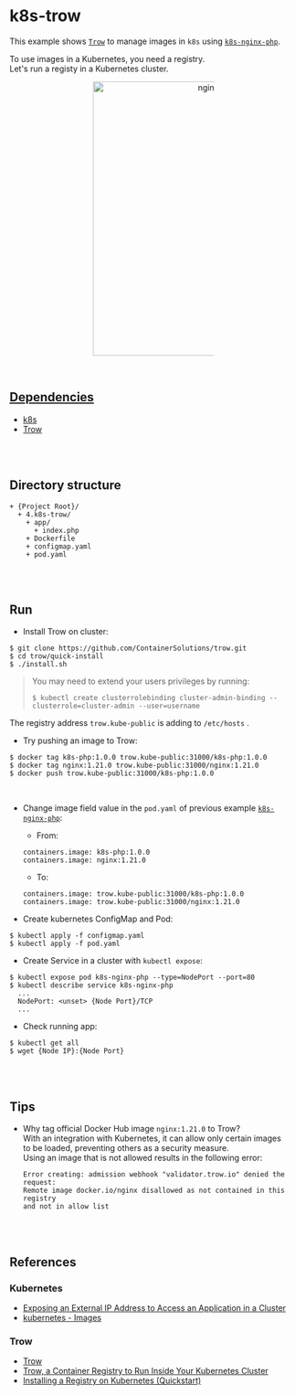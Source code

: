 # k8s-trow  
This example shows [`Trow`](https://github.com/ContainerSolutions/trow) to manage images in `k8s` using [`k8s-nginx-php`](./3.k8s-nginx-php/README.md).  

To use images in a Kubernetes, you need a registry.  
Let's run a registy in a Kubernetes cluster.  

<figure>
<div style="text-align:center">
  <a href="https://drive.google.com/uc?export=view&id=1vAh5kaOIS8OuZ1MQBE4x2Yiy24tmUqVx">
  <img src="https://drive.google.com/uc?export=view&id=1vAh5kaOIS8OuZ1MQBE4x2Yiy24tmUqVx" style="width: 480px; max-width: 50%; height: auto" title="nginx-loadbalancer" />
</div>
</figure>

<br/>

## Dependencies  
* [k8s](https://kubernetes.io/ko/)  
* [Trow](https://github.com/ContainerSolutions/trow)  

<br/><br/>

## Directory structure  
  ```
  + {Project Root}/
    + 4.k8s-trow/  
      + app/  
        + index.php
      + Dockerfile  
      + configmap.yaml  
      + pod.yaml  
  ```

<br/><br/>

## Run  
* Install Trow on cluster:  
```
$ git clone https://github.com/ContainerSolutions/trow.git
$ cd trow/quick-install
$ ./install.sh
```

  > You may need to extend your users privileges by running:  
  > ```
  > $ kubectl create clusterrolebinding cluster-admin-binding --clusterrole=cluster-admin --user=username  
  > ```

The registry address `trow.kube-public` is adding to `/etc/hosts` .   

* Try pushing an image to Trow:  
```
$ docker tag k8s-php:1.0.0 trow.kube-public:31000/k8s-php:1.0.0
$ docker tag nginx:1.21.0 trow.kube-public:31000/nginx:1.21.0
$ docker push trow.kube-public:31000/k8s-php:1.0.0
```

<br/>

* Change image field value in the `pod.yaml` of previous example [`k8s-nginx-php`](./3.k8s-nginx-php/README.md):  
  * From:  
  ```
  containers.image: k8s-php:1.0.0
  containers.image: nginx:1.21.0
  ```
  * To:  
  ```
  containers.image: trow.kube-public:31000/k8s-php:1.0.0
  containers.image: trow.kube-public:31000/nginx:1.21.0
  ```

* Create kubernetes ConfigMap and Pod:  
```shell
$ kubectl apply -f configmap.yaml  
$ kubectl apply -f pod.yaml  
```

* Create Service in a cluster with `kubectl expose`:  
```shell
$ kubectl expose pod k8s-nginx-php --type=NodePort --port=80
$ kubectl describe service k8s-nginx-php
  ...
  NodePort:	<unset>	{Node Port}/TCP
  ...
```

* Check running app:  
```
$ kubectl get all
$ wget {Node IP}:{Node Port}
```

<br/><br/>

## Tips  
* Why tag official Docker Hub image `nginx:1.21.0` to Trow?  
  With an integration with Kubernetes, it can allow only certain images  
  to be loaded, preventing others as a security measure.  
  Using an image that is not allowed results in the following error:  
  
  ```
  Error creating: admission webhook "validator.trow.io" denied the request:   
  Remote image docker.io/nginx disallowed as not contained in this registry  
  and not in allow list  
  ```  


<br/><br/>

## References  
### Kubernetes  
* [Exposing an External IP Address to Access an Application in a Cluster](https://kubernetes.io/docs/tutorials/stateless-application/expose-external-ip-address/)  
* [kubernetes - Images](https://kubernetes.io/ko/docs/concepts/containers/images/)  

### Trow  
* [Trow](https://github.com/ContainerSolutions/trow)  
* [Trow, a Container Registry to Run Inside Your Kubernetes Cluster](https://thenewstack.io/trow-a-container-registry-to-run-inside-a-kubernetes-cluster/)  
* [Installing a Registry on Kubernetes (Quickstart)](https://blog.container-solutions.com/installing-a-registry-on-kubernetes-quickstart)  
